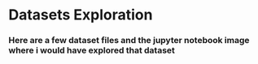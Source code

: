 # Datasets Exploration
### Here are a few dataset files and the jupyter notebook image where i would have explored that dataset 
